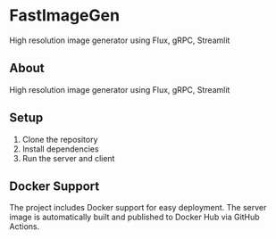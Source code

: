 # FastImageGen

High resolution image generator using Flux, gRPC, Streamlit

## About

High resolution image generator using Flux, gRPC, Streamlit

## Setup

1. Clone the repository
2. Install dependencies
3. Run the server and client

## Docker Support

The project includes Docker support for easy deployment. The server image is automatically built and published to Docker Hub via GitHub Actions.
